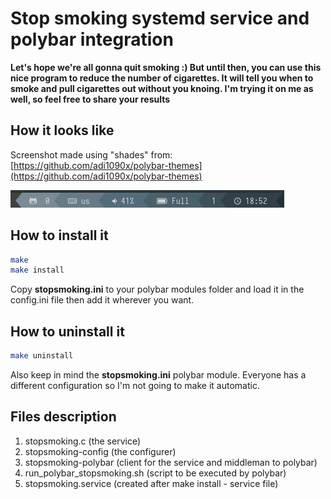 # Stop smoking systemd service and polybar integration
**Let's hope we're all gonna quit smoking :) But until then, you can use this nice program to reduce the number of cigarettes. It will tell you when to smoke and pull cigarettes out without you knoing. I'm trying it on me as well, so feel free to share your results**

## How it looks like
Screenshot made using "shades" from: [https://github.com/adi1090x/polybar-themes](https://github.com/adi1090x/polybar-themes)

![Screenshot](https://github.com/fredtux/STOP_Smoking_Polybar/blob/main/Screenshot.png?raw=true)

## How to install it
```bash
make
make install
```

Copy **stopsmoking.ini** to your polybar modules folder and load it in the config.ini file then add it wherever you want.

## How to uninstall it
```bash
make uninstall
```

Also keep in mind the **stopsmoking.ini** polybar module. Everyone has a different configuration so I'm not going to make it automatic.

## Files description
1. stopsmoking.c (the service)
2. stopsmoking-config (the configurer)
3. stopsmoking-polybar (client for the service and middleman to polybar)
4. run_polybar_stopsmoking.sh (script to be executed by polybar)
5. stopsmoking.service (created after make install - service file)